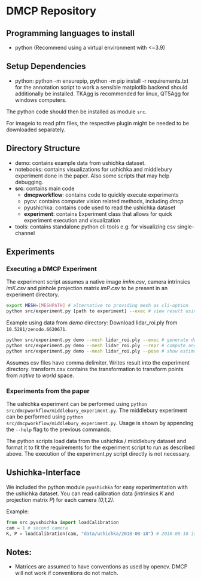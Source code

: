# DMCP Repository

## Programming languages to install 
- python (Recommend using a virtual environment with <=3.9)

## Setup Dependencies
 -  python: python -m ensurepip, python -m pip install -r requirements.txt
for the annotation script to work a sensible matplotlib backend should additionally be installed. TKAgg is recommended for linux, QT5Agg for windows computers.

The python code should then be installed as module ```src```.

For imageio to read pfm files, the respective plugin might be needed to be downloaded separately.

## Directory Structure
 - demo: contains example data from ushichka dataset.
 - notebooks: contains visualizations for ushichka and middlebury experiment done in the paper. Also some scripts that may help debugging.
 - **src**: contains main code
   - **dmcpworkflow**: contains code to quickly execute experiments
   - pycv: contains computer vision related methods, including _dmcp_
   - pyushichka: contains code used to read the ushichka dataset
   - **experiment**: contains Experiment class that allows for quick experiment execution and visualization
 - tools: contains standalone python cli tools e.g. for visualizing csv single-channel

## Experiments
### Executing a DMCP Experiment

The experiment script assumes a native image _imIm.csv_, camera intrinsics _imK.csv_ and pinhole projection matrix _imP.csv_ to be present in an experiment directory.

```bash
export MESH=[MESHPATH] # alternative to providing mesh as cli-option
python src/experiment.py [path to experiment] --exec # view result using --repr and --pose
```
Example using data from _demo_ directory:
Download lidar_roi.ply from `10.5281/zenodo.6620671`.
```bash
python src/experiment.py demo --mesh lidar_roi.ply --exec # generate depth map, annotate points, compute SCA
python src/experiment.py demo --mesh lidar_roi.ply --repr # compute and show reprojection errors
python src/experiment.py demo --mesh lidar_roi.ply --pose # show estimated pose in lidar scene
```

Assumes csv files have comma delimiter.
Writes result into the experiment directory.
transform.csv contains the transformation to transform points from _native_ to _world_ space.

### Experiments from the paper
The ushichka experiment can be performed using `python src/dmcpworkflow/middlebury_experiment.py`. The middlebury experiment can be performed using `python src/dmcpworkflow/middlebury_experiment.py`. Usage is shown by appending the `--help` flag to the previous commands.

The python scripts load data from the ushichka / middlebury dataset and format it to fit the requirements for the experiment script to run as described above. The execution of the experiment.py script directly is not necessary.

## Ushichka-Interface
We included the python module ```pyushichka``` for easy experimentation with the ushichka dataset.
You can read calibration data (intrinsics _K_ and projection matrix _P_) for each camera _(0,1,2)_.

Example:
```python
from src.pyushichka import loadCalibration
cam = 1 # second camera
K, P = loadCalibration(cam, "data/ushichka/2018-08-18") # 2018-08-18 is the recording of a specific night
```

## Notes:
 - Matrices are assumed to have conventions as used by opencv. DMCP will not work if conventions do not match.
